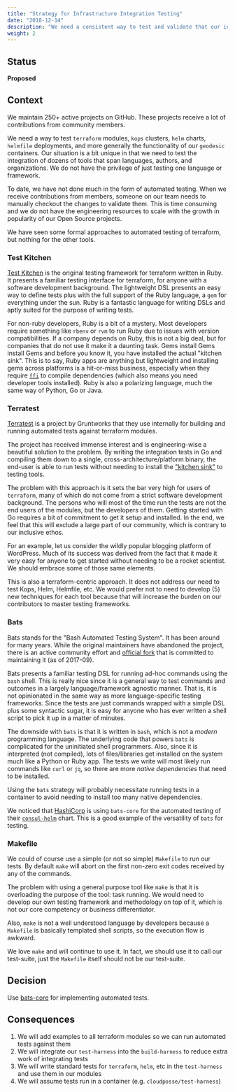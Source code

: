 ```yaml
---
title: "Strategy for Infrastructure Integration Testing"
date: "2018-12-14" 
description: "We need a consistent way to test and validate that our infrastructure automation (`kops`, `helm`, `terraform` modules, etc) are working correctly."
weight: 2
---
```


## Status

**Proposed**

## Context

We maintain 250+ active projects on GitHub. These projects receive a lot of contributions from community members. 

We need a way to test `terraform` modules, `kops` clusters, `helm` charts, `helmfile` deployments, and more generally the functionality of our `geodesic` containers.
Our situation is a bit unique in that we need to test the integration of dozens of tools that span languages, authors, and organizations. We do not have the privilege of just testing one language or framework.

To date, we have not done much in the form of automated testing. When we receive contributions from members, someone on our team needs to manually checkout the changes to validate them. This is time consuming and we do not have the engineering resources to scale with the growth in popularity of our Open Source projects.

We have seen some formal approaches to automated testing of terraform, but nothing for the other tools.

### Test Kitchen

[Test Kitchen](https://github.com/newcontext-oss/kitchen-terraform) is the original testing framework for terraform written in Ruby. It presents a familiar testing interface for terraform, for anyone with a software development background. The lightweight DSL presents an easy way to define tests plus with the full support of the Ruby language, a `gem` for everything under the sun. Ruby is a fantastic language for writing DSLs and aptly suited for the purpose of writing tests.

For non-ruby developers, Ruby is a bit of a mystery. Most developers require something like `rbenv` or `rvm` to run Ruby due to issues with version compatibilities. If a company depends on Ruby, this is not a big deal, but for companies that do not use it make it a daunting task. Gems install Gems install Gems and before you know it, you have installed the actual "kitchen sink". This is to say, Ruby apps are anything but lightweight and installing gems across platforms is a hit-or-miss business, especially when they require [`ffi`](https://github.com/ffi/ffi) to compile dependencies (which also means you need developer tools installed). Ruby is also a polarizing language, much the same way of Python, Go or Java.

### Terratest

[Terratest](https://github.com/gruntwork-io/terratest) is a project by Gruntworks that they use internally for building and running automated tests against terraform modules.

The project has received immense interest and is engineering-wise a beautiful solution to the problem. By writing the integration tests in Go and compiling them down to a single, cross-architecture/platform binary, the end-user is able to run tests without needing to install the ["kitchen sink"](https://en.wikipedia.org/wiki/Scope_creep) to testing tools.

The problem with this approach is it sets the bar very high for users of `terraform`, many of which do not come from a strict software development background.
The persons who will most of the time run the tests are not the end users of the modules, but the developers of them. Getting started with Go requires a bit of commitment to get it setup and installed. In the end, we feel that this will exclude a large part of our community, which is contrary to our inclusive ethos.

For an example, let us consider the wildly popular blogging platform of WordPress. Much of its success was derived from the fact that it made it very easy
for anyone to get started without needing to be a rocket scientist. We should embrace some of those same elements.  

This is also a terraform-centric approach. It does not address our need to test Kops, Helm, Helmfile, etc. We would prefer not to need to develop (5) new
techniques for each tool because that will increase the burden on our contributors to master testing frameworks.

### Bats

Bats stands for the "Bash Automated Testing System". It has been around for many years. While the original maintainers have abandoned the project, there is an active community effort and [official fork](https://github.com/bats-core/bats-core) that is committed to maintaining it (as of 2017-09).

Bats presents a familiar testing DSL for running ad-hoc commands using the `bash` shell. This is really nice since it is a general way to test commands and outcomes in a largely language/framework agnostic manner. That is, it is not opinionated in the same way as more language-specific testing frameworks.
Since the tests are just commands wrapped with a simple DSL plus some syntactic sugar, it is easy for anyone who has ever written a shell script to pick it up in a matter of minutes.

The downside with `bats` is that it is written in `bash`, which is not a *modern* programming language. The underlying code that powers `bats` is complicated
for the uninitiated shell programmers. Also, since it is interpreted (not compiled), lots of files/libraries get installed on the system much like a Python or Ruby app. The tests we write will most likely run commands like `curl` or `jq`, so there are more *native dependencies* that need to be installed.

Using the `bats` strategy will probably necessitate running tests in a container to avoid needing to install too many native dependencies.

We noticed that [HashiCorp](https://www.hashicorp.com/) is using `bats-core` for the automated testing of their [`consul-helm`](https://github.com/hashicorp/consul-helm) chart. This is a good example of the versatility of `bats` for testing.

### Makefile

We could of course use a simple (or not so simple) `Makefile` to run our tests. By default `make` will abort on the first non-zero exit codes received by any of the commands. 

The problem with using a general purpose tool like `make` is that it is overloading the purpose of the tool: task running. We would need to develop
our own testing framework and methodology on top of it, which is not our core competency or business differentiator.

Also, `make` is not a well understood language by developers because a `Makefile` is basically templated shell scripts, so the execution flow is awkward. 

We love `make` and will continue to use it. In fact, we should use it to call our test-suite, just the `Makefile` itself should not be our test-suite.

## Decision

Use [bats-core](https://github.com/bats-core/bats-core) for implementing automated tests.

## Consequences

1. We will add examples to all terraform modules so we can run automated tests against them
2. We will integrate our `test-harness` into the `build-harness` to reduce extra work of integrating tests
3. We will write standard tests for `terraform`, `helm`, etc in the `test-harness` and use them in our modules
4. We will assume tests run in a container (e.g. `cloudposse/test-harness`)